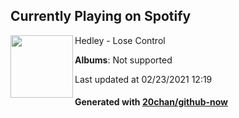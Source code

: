 ## Currently Playing on Spotify

[<img align="left" width="100" src="https://i.scdn.co/image/ab67616d0000b273b7654c3200adac6a101db0ab">](https://open.spotify.com/album/7p7QkA2uAymfgGkyhuNa7J)

Hedley - Lose Control

**Albums**: Not supported

Last updated at 02/23/2021 12:19

#### Generated with [20chan/github-now](https://github.com/20chan/github-now)


<!--
**20chan/20chan** is a ✨ _special_ ✨ repository because its `README.md` (this file) appears on your GitHub profile.

Here are some ideas to get you started:

- 🔭 I’m currently working on ...
- 🌱 I’m currently learning ...
- 👯 I’m looking to collaborate on ...
- 🤔 I’m looking for help with ...
- 💬 Ask me about ...
- 📫 How to reach me: ...
- 😄 Pronouns: ...
- ⚡ Fun fact: ...
-->
